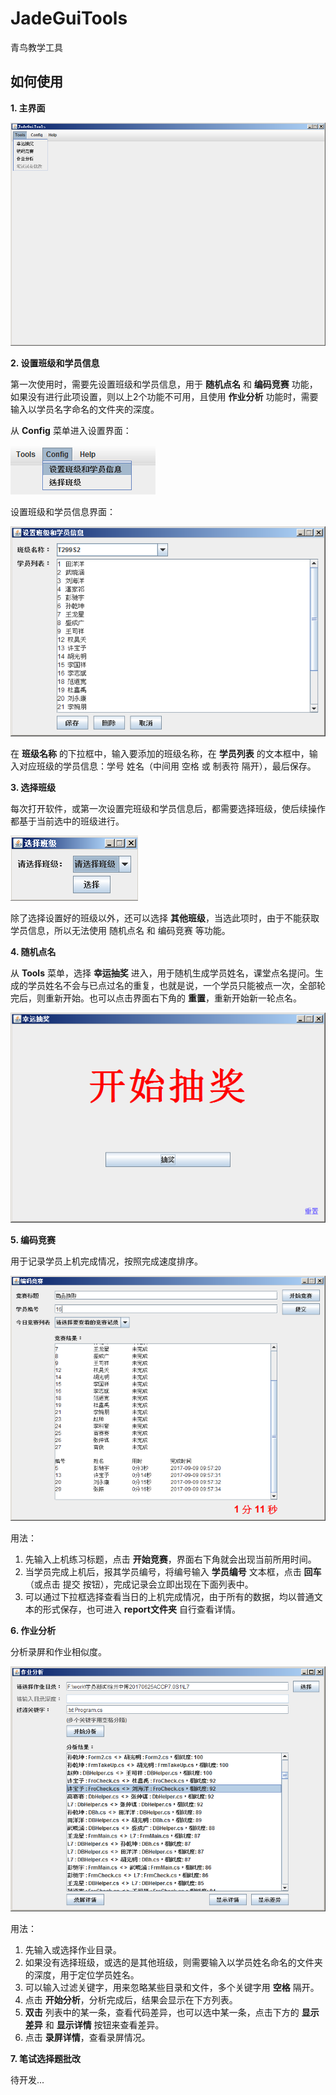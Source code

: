 # JadeGuiTools
青鸟教学工具

## 如何使用
**1.  主界面**

<img src="https://github.com/bananaplan/JadeCmdTools/raw/gui/images_help/home.png" width="600" />

**2.  设置班级和学员信息**

第一次使用时，需要先设置班级和学员信息，用于 **随机点名** 和 **编码竞赛** 功能，如果没有进行此项设置，则以上2个功能不可用，且使用 **作业分析** 功能时，需要输入以学员名字命名的文件夹的深度。

从 **Config** 菜单进入设置界面：

![](https://github.com/bananaplan/JadeCmdTools/raw/gui/images_help/menu_config_class.png)

设置班级和学员信息界面：

![](https://github.com/bananaplan/JadeCmdTools/raw/gui/images_help/config_class.png)

在 **班级名称** 的下拉框中，输入要添加的班级名称，在 **学员列表** 的文本框中，输入对应班级的学员信息：学号 姓名（中间用 空格 或 制表符 隔开），最后保存。

**3.  选择班级**

每次打开软件，或第一次设置完班级和学员信息后，都需要选择班级，使后续操作都基于当前选中的班级进行。

![](https://github.com/bananaplan/JadeCmdTools/raw/gui/images_help/select_class.png)

除了选择设置好的班级以外，还可以选择 **其他班级**，当选此项时，由于不能获取学员信息，所以无法使用 随机点名 和 编码竞赛 等功能。

**4.  随机点名**

从 **Tools** 菜单，选择 **幸运抽奖** 进入，用于随机生成学员姓名，课堂点名提问。生成的学员姓名不会与已点过名的重复，也就是说，一个学员只能被点一次，全部轮完后，则重新开始。也可以点击界面右下角的 **重置**，重新开始新一轮点名。

![](https://github.com/bananaplan/JadeCmdTools/raw/gui/images_help/lucky.png)

**5.  编码竞赛**

用于记录学员上机完成情况，按照完成速度排序。

![](https://github.com/bananaplan/JadeCmdTools/raw/gui/images_help/competition_usage.png)

用法：
1.  先输入上机练习标题，点击 **开始竞赛**，界面右下角就会出现当前所用时间。
2.  当学员完成上机后，报其学员编号，将编号输入 **学员编号** 文本框，点击 **回车** （或点击 提交 按钮），完成记录会立即出现在下面列表中。
3.  可以通过下拉框选择查看当日的上机完成情况，由于所有的数据，均以普通文本的形式保存，也可进入 **report文件夹** 自行查看详情。

**6.  作业分析**

分析录屏和作业相似度。

![](https://github.com/bananaplan/JadeCmdTools/raw/gui/images_help/homework_usage.png)

用法：
1.  先输入或选择作业目录。
2.  如果没有选择班级，或选的是其他班级，则需要输入以学员姓名命名的文件夹的深度，用于定位学员姓名。
3.  可以输入过滤关键字，用来忽略某些目录和文件，多个关键字用 **空格** 隔开。
4.  点击 **开始分析**，分析完成后，结果会显示在下方列表。
5.  **双击** 列表中的某一条，查看代码差异，也可以选中某一条，点击下方的 **显示差异** 和 **显示详情** 按钮来查看差异。
6.  点击 **录屏详情**，查看录屏情况。

**7.  笔试选择题批改**

待开发...
